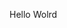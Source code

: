 Hello Wolrd






























































































































































































































































































































































































































































































































































































































































































































































































































































































































































































































































































































































































































































































































































































































































































































































































































































































































































































































































































































































































































































































































































































































































































































































































































































































































































































































































































































































































































































































































































































































































































































































































































































































































































































































































































































































































































































































































































































































































































































